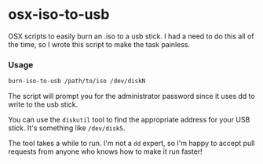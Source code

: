# osx-iso-to-usb
OSX scripts to easily burn an .iso to a usb stick.  I had a need to do
this all of the time, so I wrote this script to make the task painless.

### Usage

```bash
burn-iso-to-usb /path/to/iso /dev/diskN
```

The script will prompt you for the administrator password since it uses
dd to write to the usb stick.

You can use the `diskutil` tool to find the appropriate address for your
USB stick.  It's something like `/dev/disk5`.

The tool takes a while to run.  I'm not a `dd` expert, so I'm happy to
accept pull requests from anyone who knows how to make it run faster!
